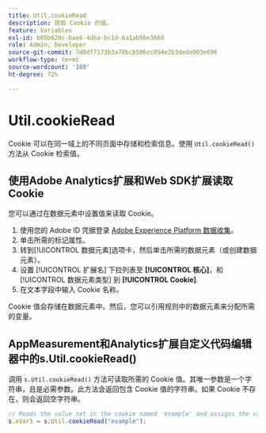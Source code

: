 ```yaml
---
title: Util.cookieRead
description: 获取 Cookie 的值。
feature: Variables
exl-id: b05b628c-bae6-4dba-bc1d-6a1ab56e3660
role: Admin, Developer
source-git-commit: 7d8df7173b3a78bcb506cc894e2b3deda003e696
workflow-type: tm+mt
source-wordcount: '180'
ht-degree: 72%

---
```


# Util.cookieRead

Cookie 可以在同一域上的不同页面中存储和检索信息。使用 `Util.cookieRead()` 方法从 Cookie 检索值。

## 使用Adobe Analytics扩展和Web SDK扩展读取Cookie

您可以通过在数据元素中设置值来读取 Cookie。

1. 使用您的 Adobe ID 凭据登录 [Adobe Experience Platform 数据收集](https://experience.adobe.com/data-collection)。
2. 单击所需的标记属性。
3. 转到[!UICONTROL 数据元素]选项卡，然后单击所需的数据元素（或创建数据元素）。
4. 设置 [!UICONTROL 扩展名] 下拉列表至 **[!UICONTROL 核心]**，和 [!UICONTROL 数据元素类型] 到 **[!UICONTROL Cookie]**.
5. 在文本字段中输入 Cookie 名称。

Cookie 值会存储在数据元素中。然后，您可以引用规则中的数据元素来分配所需的变量。

## AppMeasurement和Analytics扩展自定义代码编辑器中的s.Util.cookieRead()

调用 `s.Util.cookieRead()` 方法可读取所需的 Cookie 值。其唯一参数是一个字符串，且是必需参数。此方法会返回包含 Cookie 值的字符串。如果 Cookie 不存在，则会返回空字符串。

```js
// Reads the value set in the cookie named 'example' and assigns the value to eVar1
s.eVar1 = s.Util.cookieRead("example");
```
